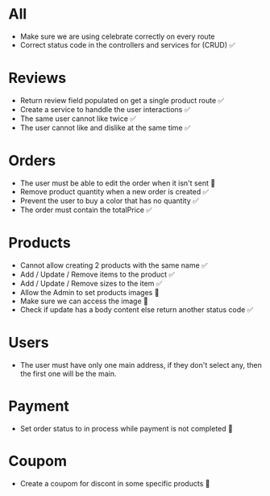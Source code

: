 # All

- Make sure we are using celebrate correctly on every route
- Correct status code in the controllers and services for (CRUD) ✅

# Reviews

- Return review field populated on get a single product route ✅
- Create a service to handdle the user interactions ✅
- The same user cannot like twice ✅
- The user cannot like and dislike at the same time ✅

# Orders

- The user must be able to edit the order when it isn't sent 🛑
- Remove product quantity when a new order is created ✅
- Prevent the user to buy a color that has no quantity ✅
- The order must contain the totalPrice ✅


# Products

- Cannot allow creating 2 products with the same name ✅
- Add / Update / Remove items to the product ✅
- Add / Update / Remove sizes to the item ✅
- Allow the Admin to set products images 🛑
- Make sure we can access the image 🛑
- Check if update has a body content else return another status code ✅


# Users

- The user must have only one main address, if they don't select any, then the first one will be the main.


# Payment

- Set order status to in process while payment is not completed 🛑

# Coupom

- Create a coupom for discont in some specific products 🛑
